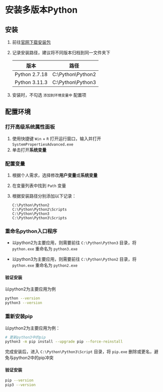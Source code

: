 # 安装多版本Python

## 安装

1. 前往[官网下载安装包](https://www.python.org/downloads/windows/)

2. 记录安装路径，建议将不同版本归档到同一文件夹下

   | 版本          | 路径              |
   | ------------- | ----------------- |
   | Python 2.7.18 | C:\Python\Python2 |
   | Python 3.11.3 | C:\Python\Python3 |

3. 安装时，不勾选 `添加到环境变量中` 配置项




## 配置环境

### 打开高级系统属性面板

1. 使用快捷键 `Win` + `R` 打开运行窗口，输入并打开 `SystemPropertiesAdvanced.exe`
2. 单击打开**系统变量**

### 配置变量
1. 根据个人需求，选择修改**用户变量**或**系统变量**

2. 在变量列表中找到 `Path` 变量 

3. 根据安装路径分别添加以下记录：

   ```
   C:\Python\Python2
   C:\Python\Python2\Scripts
   C:\Python\Python3
   C:\Python\Python3\Scripts
   ```

### 重命名python入口程序

- 以python2为主要应用，则需要前往 `C:\Python\Python3` 目录，将 `python.exe` 重命名为 `python3.exe`

- 以python3为主要应用，则需要前往 `C:\Python\Python2` 目录，将 `python.exe` 重命名为 `python2.exe`

#### 验证安装

以python2为主要应用为例

```bash
python --version
python3 --version
```

### 重新安装pip

以python2为主要应用为例：

```bash
# 更新python3中的pip
python3 -m pip install --upgrade pip --force-reinstall
```

完成安装后，进入 `C:\Python\Python3\Script` 目录，将 `pip.exe` 删除或更名，避免与python2中的pip冲突

#### 验证安装

```bash
pip --version
pip3 --version
```

